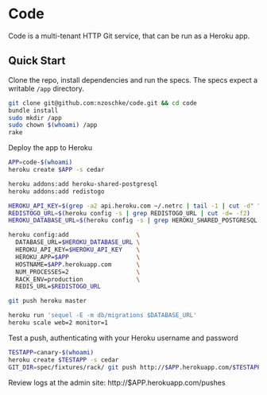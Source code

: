 Code
====

Code is a multi-tenant HTTP Git service, that can be run as a Heroku app.

Quick Start
-----------

Clone the repo, install dependencies and run the specs. The specs expect a
writable `/app` directory.

```sh
git clone git@github.com:nzoschke/code.git && cd code
bundle install
sudo mkdir /app
sudo chown $(whoami) /app
rake
```

Deploy the app to Heroku

```sh
APP=code-$(whoami)
heroku create $APP -s cedar

heroku addons:add heroku-shared-postgresql
heroku addons:add redistogo

HEROKU_API_KEY=$(grep -a2 api.heroku.com ~/.netrc | tail -1 | cut -d" " -f4)
REDISTOGO_URL=$(heroku config -s | grep REDISTOGO_URL | cut -d= -f2)
HEROKU_DATABASE_URL=$(heroku config -s | grep HEROKU_SHARED_POSTGRESQL | cut -d= -f2)

heroku config:add                   \
  DATABASE_URL=$HEROKU_DATABASE_URL \
  HEROKU_API_KEY=$HEROKU_API_KEY    \
  HEROKU_APP=$APP                   \
  HOSTNAME=$APP.herokuapp.com       \
  NUM_PROCESSES=2                   \
  RACK_ENV=production               \
  REDIS_URL=$REDISTOGO_URL

git push heroku master

heroku run 'sequel -E -m db/migrations $DATABASE_URL'
heroku scale web=2 monitor=1
```

Test a push, authenticating with your Heroku username and password

```sh
TESTAPP=canary-$(whoami)
heroku create $TESTAPP -s cedar
GIT_DIR=spec/fixtures/rack/ git push http://$APP.herokuapp.com/$TESTAPP.git master
```

Review logs at the admin site: http://$APP.herokuapp.com/pushes